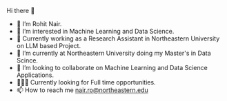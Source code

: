  Hi there 👋
- 👋 I’m Rohit Nair.
- 👀 I’m interested in Machine Learning and Data Science.
- 🔬 Currently working as a Research Assistant in Northeastern University on LLM based Project.
- 🌱 I’m currently at Northeastern University doing my Master's in Data Scince.
- 💞️ I’m looking to collaborate on Machine Learning and Data Science Applications.
- 🧑🏻‍💻 Currently looking for Full time opportunities.
- 📫 How to reach me nair.ro@northeastern.edu
<!--
**ronair212/ronair212** is a ✨ _special_ ✨ repository because its `README.md` (this file) appears on your GitHub profile.

Here are some ideas to get you started:

- 🔭 I’m currently working on ...
- 🌱 I’m currently learning ...
- 👯 I’m looking to collaborate on ...
- 🤔 I’m looking for help with ...
- 💬 Ask me about ...
- 📫 How to reach me: ...
- 😄 Pronouns: ...
- ⚡ Fun fact: ...
-->
